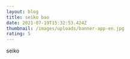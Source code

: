 ```yaml
---
layout: blog
title: seiko bao
date: 2021-07-19T15:32:53.424Z
thumbnail: /images/uploads/banner-app-en.jpg
rating: 5
---
```

seiko